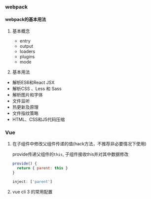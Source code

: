 ### webpack

#### webpack的基本用法

1. 基本概念
   - entry
   - output
   - loaders
   - plugins
   - mode

2.  基本用法

   - 解析ES6和React JSX
   - 解析CSS 、Less 和 Sass
   - 解析图片和字体
   - 文件监听
   - 热更新及原理
   - 文件指纹策略
   - HTML、CSS和JS代码压缩

   ### Vue

   1. 在子组件中修改父组件传递的值(hack方法，不推荐非必要情况下使用)

      provide传递父组件的`this`, 子组件接收this并对其中数据修改

      ```javascript
      provide() {
      	return { parent: this }
      }
      
      inject: ['parent']
      ```

   2. vue cli 3 的常用配置

      